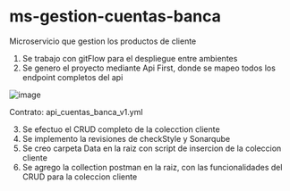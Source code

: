 # ms-gestion-cuentas-banca
Microservicio que gestion los productos de cliente

1. Se trabajo con gitFlow para el despliegue entre ambientes
2. Se genero el proyecto mediante Api First, donde se mapeo todos los endpoint completos del api

![image](https://github.com/diego3797/ms-gestion-cuentas-banca/assets/75541408/33b2fc46-856f-4624-8131-4e1abb439b98)

Contrato: api_cuentas_banca_v1.yml
   
3. Se efectuo el CRUD completo de la colecction cliente
4. Se implemento la revisiones de checkStyle y Sonarqube
5. Se creo carpeta Data en la raiz con script de insercion de la coleccion cliente
6. Se agrego la collection postman en la raiz, con las funcionalidades del CRUD para la coleccion cliente   


